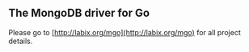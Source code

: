 The MongoDB driver for Go
-------------------------

Please go to [http://labix.org/mgo](http://labix.org/mgo) for all project details.
